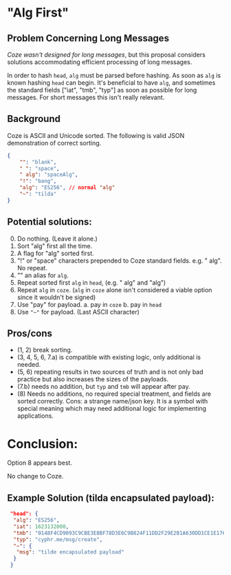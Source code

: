 # "Alg First" 
## Problem Concerning Long Messages

*Coze wasn't designed for long messages*, but this proposal considers solutions
accommodating efficient processing of long messages.

In order to hash `head`, `alg` must be parsed before hashing.  As soon as `alg`
is known hashing `head` can begin.  It's beneficial to have `alg`, and sometimes
the standard fields ["iat", "tmb", "typ"] as soon as possible for long messages.
For short messages this isn't really relevant.  


## Background
Coze is ASCII and Unicode sorted.  The following is valid JSON demonstration of
correct sorting.

```json
{
	"": "blank",
	" ": "space",
	" alg": "spaceAlg",
	"!": "bang",
	"alg": "ES256", // normal "alg"
	"~": "tilda"
}
 ```

## Potential solutions: 

0. Do nothing. (Leave it alone.)
1. Sort "alg" first all the time.
2. A flag for "alg" sorted first.
3. "!" or "space" characters prepended to Coze standard fields. e.g. " alg".  No
   repeat.
4. "" an alias for `alg`. 
5. Repeat sorted first `alg` in `head`, (e.g. " alg" and "alg") 
6. Repeat `alg` in `coze`. (`alg` in `coze` alone isn't considered a viable option
   since it wouldn't be signed)
7. Use "pay" for payload. 
	a. pay in `coze` 
	b. pay in `head`
8. Use `"~"` for payload.  (Last ASCII character)


## Pros/cons
 - (1, 2) break sorting.
 - (3, 4, 5, 6, 7.a) is compatible with existing logic, only additional is
   needed. 
 - (5, 6) repeating results in two sources of truth and is not only bad practice
   but also increases the sizes of the payloads. 
 - (7.b) needs no addition, but `typ` and `tmb` will appear after pay.  
 - (8) Needs no additions, no required special treatment, and fields are sorted
   correctly.  Cons: a strange name/json key.  It is a symbol with special
   meaning which may need additional logic for implementing applications.


# Conclusion:
 Option 8 appears best.  

 No change to Coze.  


## Example Solution (tilda encapsulated payload):

```json
 "head": {
  "alg": "ES256",
  "iat": 1623132000,
  "tmb": "0148F4CD9093C9CBE3E8BF78D3E6C9B824F11DD2F29E2B1A630DD1CE1E176CDD",
  "typ": "cyphr.me/msg/create",
  "~": {
   "msg": "tilde encapsulated payload"
  }
 }
 ```








